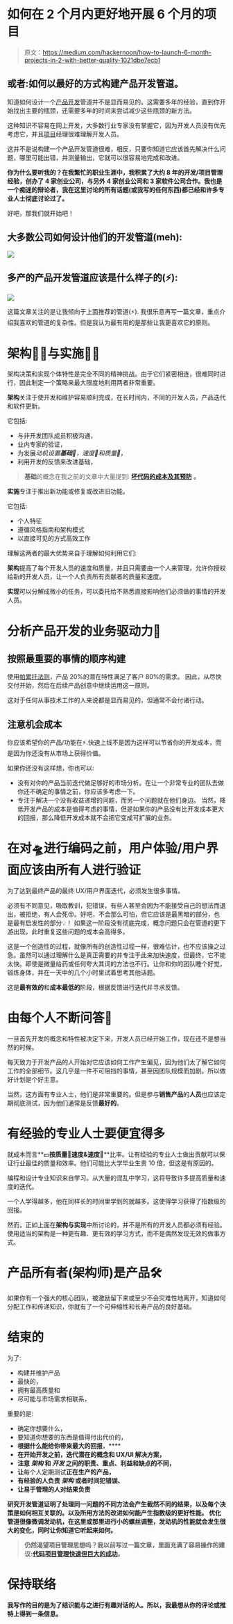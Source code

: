 # 如何在 2 个月内更好地开展 6 个月的项目

> 原文：<https://medium.com/hackernoon/how-to-launch-6-month-projects-in-2-with-better-quality-1021dbe7ecb1>

## 或者:如何以最好的方式构建产品开发管道。

知道如何设计一个[产品开发](https://hackernoon.com/tagged/product-development)管道并不是显而易见的。这需要多年的经验，直到你开始找出主要的瓶颈，还需要多年的时间来尝试减少这些瓶颈的新方法。

这种知识不容易在网上开发，大多数行业专家没有掌握它，因为开发人员没有优先考虑它，并且[项目](https://hackernoon.com/tagged/project)经理很难理解开发人员。

这并不是说构建一个产品开发管道很难，相反，只要你知道它应该首先解决什么问题，哪里可能出错，并测量输出，它就可以很容易地完成和改进。

**你为什么要听我的？在我繁忙的职业生涯中，我积累了大约 8 年的开发/项目管理经验，创办了 4 家创业公司，与另外 4 家创业公司和 3 家软件公司合作。我也是一个痴迷的辩论者，我在这里讨论的所有话题(或我写的任何东西)都已经和许多专业人士彻底讨论过了。**

好吧，那我们就开始吧！

## **大多数公司如何设计他们的开发管道(meh):**

![](img/29414aa56a9b9bebb81d57404a04a360.png)

## 多产的产品开发管道应该是什么样子的(⚡️):

![](img/42bb5fa51b34dc53d6c4fadef0aeb6a0.png)

这篇文章关注的是让我倾向于上面推荐的管道(⚡️).
我很乐意再写一篇文章，重点介绍我喜欢的管道的复杂性。但是我认为最有用的是那些让我更喜欢它的原则。

# **架构**👩‍✈️与实施👨‍🔧

架构决策和实现个体特性是完全不同的精神挑战。由于它们紧密相连，很难同时进行，因此制定一个策略来最大限度地利用两者非常重要。

**架构**关注于使开发和维护容易顺利完成，在长时间内，不同的开发人员，产品迭代和软件更新。

它包括:

*   与非开发团队成员积极沟通，
*   业内专家的验证，
*   为发展*动机设置**基础**💪，速度🚄和质量💎*，
*   利用开发的反馈来改进基础，

> **基础**的概念在我之前的文章中大量提到: [**坏代码的成本及其预防**](https://hackernoon.com/the-cost-of-bad-code-and-preventing-it-aeabd3074fba) **。**

**实施**专注于推出新功能或修复或改进旧功能。

它包括:

*   个人特征
*   遵循风格指南和架构模式
*   以直接可见的方式高效工作

理解这两者的最大优势来自于理解如何利用它们:

**架构**提高了每个开发人员的速度和质量，并且只需要由一个人来管理，允许你授权给新的开发人员，让一个人负责所有贡献者的质量和速度。

**实现**可以分解成微小的任务，可以委托给不熟悉直接影响他们必须做的事情的开发人员。

# 分析产品开发的业务驱动力🔬

## 按照最重要的事情的顺序构建

使用[帕累托法则](https://en.wikipedia.org/wiki/Pareto_principle)，产品 20%的潜在特性满足了客户 80%的需求。
因此，从尽快交付开始，然后在后续产品创意中继续运用这一原则。

这对于任何从事技术工作的人来说都是显而易见的，但通常不会付诸行动。

## 注意机会成本

你应该希望你的产品/功能在⚡️.快速上线不是因为这样可以节省你的开发成本，而是因为你还没有从市场上获得价值。

如果你还没有这样想，你也可以:

*   没有对你的产品当前迭代做足够好的市场分析。在让一个非常专业的团队去做你还不确定的事情之前，你应该多考虑一下。
*   专注于解决一个没有收益递增的问题，而另一个问题就在他们身边。
    当然，降低开发产品的成本是值得考虑的事情，但是如果你的产品没有比开发成本更大的回报，那么降低开发成本就不会把它变成可扩展的业务。

# 在对🛸进行编码之前，用户体验/用户界面应该由所有人进行验证

为了达到最终产品的最终 UX/用户界面迭代，必须发生很多事情。

必须有不同意见，吸取教训，犯错误，有些人甚至会因为不能接受自己的想法而退出，被拒绝，有人会死😵。好吧，不会那么可怕，但它应该是最黑暗的部分，也是最有启发性的部分💡！
如果这一阶段没有彻底完成，概念问题只会在管道的更下游出现，此时重复这些问题的成本会高得多。

这是一个创造性的过程，就像所有的创造性过程一样，很难估计，也不应该操之过急。虽然可以通过理解什么是真正需要的并专注于此来加快速度，但最终，它不能太快。即使是微量给药或任何夸大其词的方法也不行。让你和你的团队睡个好觉，锻炼身体，并在一天中的几个小时里试着思考其他话题。

这是**最有效的**和**成本最低的**阶段，根据反馈进行迭代并寻求反馈。

# 由每个人不断问答📐

一旦首先开发的概念和特性被决定下来，开发人员已经开始工作，现在还不是想当然的时候。

每天致力于开发产品的人开始对它应该如何工作产生偏见，因为他们太了解它如何工作的全部细节。这几乎是一件不可阻挡的事情，甚至因团队规模而加剧。所以做好计划是个好主意。

当然，这方面有专业人士，他们是非常重要的。但是参与**销售产品**的**人员**也应该定期彻底测试，因为他们通常是反馈**最好的**。

# 有经验的专业人士要便宜得多

就成本而言**💵**按质量**💎**速度&速度**🚄**比率。让有经验的专业人士做出贡献可以保证行业最佳的质量和效率。他们可能比大学毕业生贵 10 倍，但这是有原因的。

编程和设计专业知识来自学习。从大量的混乱中学习，这将导致许多提高质量和速度的迭代。

一个人学得越多，他在同样长的时间里学到的就越多。这使得学习获得了指数级的回报。

然而，正如上面在**架构与实现**中所讨论的，并不是所有的开发人员都必须有经验。使用适当的架构是一种更有趣、更有效的学习方式，而不是偶然发现无效的做事方式。

# 产品所有者(架构师)是产品🛠

如果你有一个强大的核心团队，被激励留下来或至少不会灾难性地离开，知道如何分配工作和传递知识，你就有了一个可伸缩性和长寿产品的良好基础。

# 结束的

为了:

*   构建并维护产品
*   最快的，
*   拥有最高质量和
*   尽可能与市场需求相联系，

重要的是:

*   确定你想要什么，
*   要知道你想要的东西是值得付出代价的，
*   **根据什么能给你带来最大的回报**，****
*   **在开始开发之前，迭代潜在的概念和 UX/UI 解决方案，**
*   **注意 ***架构*** 和 ***开发*** 之间的职责、重点、利益和缺点的不同，**
*   **让**每个人定期测试**正在生产的产品，**
*   **有经验的人负责 ***架构*** 或者时间犯错误、**
*   **让易于管理的人对结果负责**

**研究开发管道证明了处理同一问题的不同方法会产生截然不同的结果，以及每个决策是如何相互关联的。以及所用方法的改进如何能产生指数级的更好性能。
优化管道很像微调发动机，在这里或那里进行小的螺丝调整，发动机的性能就会发生很大的变化，同时让你知道它听起来如何。**

> **仍然渴望项目管理思想吗？我以前写过一篇文章，里面充满了容易操作的建议:[代码项目管理快速但巨大的成功](https://hackernoon.com/code-project-management-quick-but-huge-wins-8f8065cc9269)。**

# **保持联络**

**我写作的目的是为了结识能与之进行有趣对话的人。所以，我最想从你的评论或推特上得到一条信息。**